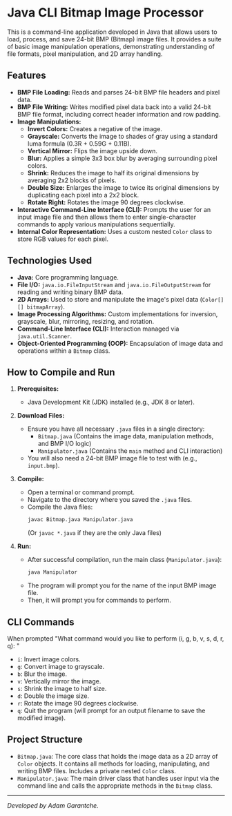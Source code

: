 # Java CLI Bitmap Image Processor

This is a command-line application developed in Java that allows users to load, process, and save 24-bit BMP (Bitmap) image files. It provides a suite of basic image manipulation operations, demonstrating understanding of file formats, pixel manipulation, and 2D array handling.

## Features

* **BMP File Loading:** Reads and parses 24-bit BMP file headers and pixel data.
* **BMP File Writing:** Writes modified pixel data back into a valid 24-bit BMP file format, including correct header information and row padding.
* **Image Manipulations:**
    * **Invert Colors:** Creates a negative of the image.
    * **Grayscale:** Converts the image to shades of gray using a standard luma formula (0.3R + 0.59G + 0.11B).
    * **Vertical Mirror:** Flips the image upside down.
    * **Blur:** Applies a simple 3x3 box blur by averaging surrounding pixel colors.
    * **Shrink:** Reduces the image to half its original dimensions by averaging 2x2 blocks of pixels.
    * **Double Size:** Enlarges the image to twice its original dimensions by duplicating each pixel into a 2x2 block.
    * **Rotate Right:** Rotates the image 90 degrees clockwise.
* **Interactive Command-Line Interface (CLI):** Prompts the user for an input image file and then allows them to enter single-character commands to apply various manipulations sequentially.
* **Internal Color Representation:** Uses a custom nested `Color` class to store RGB values for each pixel.

## Technologies Used

* **Java:** Core programming language.
* **File I/O:** `java.io.FileInputStream` and `java.io.FileOutputStream` for reading and writing binary BMP data.
* **2D Arrays:** Used to store and manipulate the image's pixel data (`Color[][] bitmapArray`).
* **Image Processing Algorithms:** Custom implementations for inversion, grayscale, blur, mirroring, resizing, and rotation.
* **Command-Line Interface (CLI):** Interaction managed via `java.util.Scanner`.
* **Object-Oriented Programming (OOP):** Encapsulation of image data and operations within a `Bitmap` class.

## How to Compile and Run

1.  **Prerequisites:**
    * Java Development Kit (JDK) installed (e.g., JDK 8 or later).

2.  **Download Files:**
    * Ensure you have all necessary `.java` files in a single directory:
        * `Bitmap.java` (Contains the image data, manipulation methods, and BMP I/O logic)
        * `Manipulator.java` (Contains the `main` method and CLI interaction)
    * You will also need a 24-bit BMP image file to test with (e.g., `input.bmp`).

3.  **Compile:**
    * Open a terminal or command prompt.
    * Navigate to the directory where you saved the `.java` files.
    * Compile the Java files:
        ```bash
        javac Bitmap.java Manipulator.java
        ```
        (Or `javac *.java` if they are the only Java files)

4.  **Run:**
    * After successful compilation, run the main class (`Manipulator.java`):
        ```bash
        java Manipulator
        ```
    * The program will prompt you for the name of the input BMP image file.
    * Then, it will prompt you for commands to perform.

## CLI Commands

When prompted "What command would you like to perform (i, g, b, v, s, d, r, q): "
* `i`: Invert image colors.
* `g`: Convert image to grayscale.
* `b`: Blur the image.
* `v`: Vertically mirror the image.
* `s`: Shrink the image to half size.
* `d`: Double the image size.
* `r`: Rotate the image 90 degrees clockwise.
* `q`: Quit the program (will prompt for an output filename to save the modified image).

## Project Structure

* `Bitmap.java`: The core class that holds the image data as a 2D array of `Color` objects. It contains all methods for loading, manipulating, and writing BMP files. Includes a private nested `Color` class.
* `Manipulator.java`: The main driver class that handles user input via the command line and calls the appropriate methods in the `Bitmap` class.

---

*Developed by Adam Garantche.*
